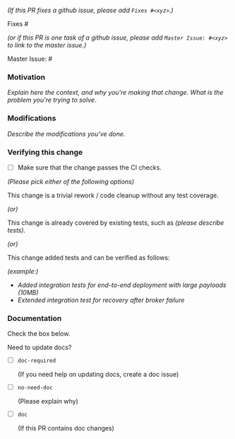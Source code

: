 <!--
  ~ Copyright 2023 StreamNative, Inc.
  ~
  ~ Licensed under the Apache License, Version 2.0 (the "License");
  ~ you may not use this file except in compliance with the License.
  ~ You may obtain a copy of the License at
  ~
  ~     http://www.apache.org/licenses/LICENSE-2.0
  ~
  ~ Unless required by applicable law or agreed to in writing, software
  ~ distributed under the License is distributed on an "AS IS" BASIS,
  ~ WITHOUT WARRANTIES OR CONDITIONS OF ANY KIND, either express or implied.
  ~ See the License for the specific language governing permissions and
  ~ limitations under the License.
-->

<!--
### Contribution Checklist

  - Fill out the template below to describe the changes contributed by the pull request. That will give reviewers the context they need to do the review.
  
  - Each pull request should address only one issue, not mix up code from multiple issues.
  
  - Each commit in the pull request has a meaningful commit message

  - Once all items of the checklist are addressed, remove the above text and this checklist, leaving only the filled out template below.

**(The sections below can be removed for hotfixes of typos)**
-->

*(If this PR fixes a github issue, please add `Fixes #<xyz>`.)*

Fixes #<xyz>

*(or if this PR is one task of a github issue, please add `Master Issue: #<xyz>` to link to the master issue.)*

Master Issue: #<xyz>

### Motivation

*Explain here the context, and why you're making that change. What is the problem you're trying to solve.*

### Modifications

*Describe the modifications you've done.*

### Verifying this change

- [ ] Make sure that the change passes the CI checks.

*(Please pick either of the following options)*

This change is a trivial rework / code cleanup without any test coverage.

*(or)*

This change is already covered by existing tests, such as *(please describe tests)*.

*(or)*

This change added tests and can be verified as follows:

*(example:)*
  - *Added integration tests for end-to-end deployment with large payloads (10MB)*
  - *Extended integration test for recovery after broker failure*

### Documentation

Check the box below.

Need to update docs? 

- [ ] `doc-required` 
  
  (If you need help on updating docs, create a doc issue)
  
- [ ] `no-need-doc` 
  
  (Please explain why)
  
- [ ] `doc` 
  
  (If this PR contains doc changes)

